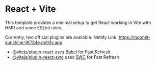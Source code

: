 # React + Vite

This template provides a minimal setup to get React working in Vite with HMR and some ESLint rules.

Currently, two official plugins are available:
Netlify Link: https://moonlit-sunshine-9f734e.netlify.app
- [@vitejs/plugin-react](https://github.com/vitejs/vite-plugin-react/blob/main/packages/plugin-react/README.md) uses [Babel](https://babeljs.io/) for Fast Refresh
- [@vitejs/plugin-react-swc](https://github.com/vitejs/vite-plugin-react-swc) uses [SWC](https://swc.rs/) for Fast Refresh
